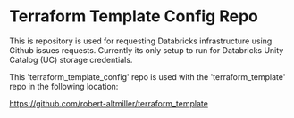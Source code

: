 # Terraform Template Config Repo 

This is repository is used for requesting Databricks infrastructure using Github issues requests.  Currently its only setup to run for Databricks Unity Catalog (UC) storage credentials.

This 'terraform_template_config' repo is used with the 'terraform_template' repo in the following location: 

https://github.com/robert-altmiller/terraform_template
